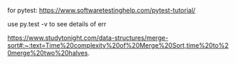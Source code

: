 for pytest: https://www.softwaretestinghelp.com/pytest-tutorial/

use py.test -v to see details of err 

https://www.studytonight.com/data-structures/merge-sort#:~:text=Time%20complexity%20of%20Merge%20Sort,time%20to%20merge%20two%20halves.